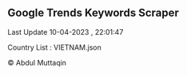 

## Google Trends Keywords Scraper 
 
Last Update 10-04-2023 , 22:01:47

Country List :
VIETNAM.json



© Abdul Muttaqin 
